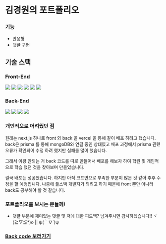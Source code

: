 # 김경원의 포트폴리오

### 기능
  - 반응형
  - 댓글 구현


## 기술 스택

### Front-End
  <div>
    <img src="https://img.shields.io/badge/Next.js-000000?style=flat-square&logo=Next.js&logoColor=white"/>
    <img src="https://img.shields.io/badge/Recoil-black?style=flat-square&logo=Recoil&logoColor=white"/>
    <img src="https://img.shields.io/badge/React Query-FF4154?style=flat-square&logo=ReactQuery&logoColor=white"/>
    <img src="https://img.shields.io/badge/React Hook Form-EC5990?style=flat-square&logo=ReactHookForm&logoColor=white"/>
    <img src="https://img.shields.io/badge/Axios-5A29E4?style=flat-square&logo=Axios&logoColor=white"/>
    <img src="https://img.shields.io/badge/Styled Components-DB7093?style=flat-square&logo=styled-components&logoColor=white"/>
  </div>

### Back-End
  <div>
      <img src="https://img.shields.io/badge/node-339933?style=flat-square&logo=Node.js&logoColor=white"/>
      <img src="https://img.shields.io/badge/Javascript-F7DF1E?style=flat-square&logo=JavaScript&logoColor=white"/>
      <img src="https://img.shields.io/badge/MongoDB-47A248?style=flat-square&logo=MongoDB&logoColor=white"/>
      <img src="https://img.shields.io/badge/Express-000000?style=flat-square&logo=Express&logoColor=white"/>
  </div>

### 개인적으로 어려웠던 점
  원래는 next.js 하나로 front 와 back 을 vercel 을 통해 같이 배포 하려고 했습니다.
  back은 prisma 를 통해 mongoDB와 연결 중인 상태였고 배포 과정에서 prisma 관련 오류가 확인되어
  수정 하려 했지만 실패를 많이 했습니다.
  
  그래서 이왕 안되는 거 back 코드를 따로 만들어서 배포를 해보자 하여
  학원 및 개인적으로 학습 했던 것을 찾아보며 만들었습니다.
  
  결국 배포는 성공했습니다. 하지만 아직 코드면으로 부족한 부분이 많은 것 같아 추후 수정을 할 예정입니다.
  나중에 풀스택 개발자가 되려고 하기 때문에 front 뿐만 아니라 back도 공부해야 할 것 같습니다.
  
  ### 포트폴리오를 보시는 분들께!
   - 댓글 부분에 재미있는 댓글 및 저에 대한 피드백? 남겨주시면 감사하겠습니다!!
   ヾ(≧▽≦*)o || ψ(｀∇´)ψ
  
  ### <a href="https://github.com/KimKW1007/portfoilo-back" title="Back code 보러가기" >Back code 보러가기</a>
